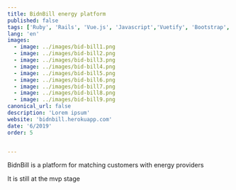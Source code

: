 ```yaml
---
title: BidnBill energy platform
published: false
tags: ['Ruby', 'Rails', 'Vue.js', 'Javascript','Vuetify', 'Bootstrap', 'HTML', 'CSS', 'Heroku', 'Postgres']
lang: 'en'
images:
  - image: ../images/bid-bill1.png
  - image: ../images/bid-bill2.png
  - image: ../images/bid-bill3.png
  - image: ../images/bid-bill4.png
  - image: ../images/bid-bill5.png
  - image: ../images/bid-bill6.png
  - image: ../images/bid-bill7.png
  - image: ../images/bid-bill8.png
  - image: ../images/bid-bill9.png
canonical_url: false
description: 'Lorem ipsum'
website: 'bidnbill.herokuapp.com'
date: '6/2019'
order: 5


---
```


BidnBill is a platform for matching customers with energy providers

It is still at the mvp stage


